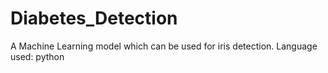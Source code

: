 # Diabetes_Detection
A Machine Learning model which can be used for iris detection. Language used: python
